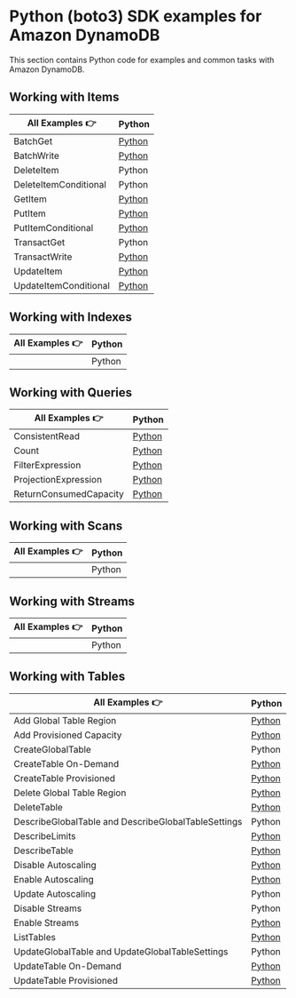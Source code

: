 # Python (boto3) SDK examples for Amazon DynamoDB

This section contains Python code for examples and common tasks with Amazon DynamoDB.

## Working with Items

| All Examples 👉       | Python                                                  |
| --------------------- | ------------------------------------------------------- |
| BatchGet              | [Python](./WorkingWithItems/batch_get.py)               |
| BatchWrite            | [Python](./WorkingWithItems/batch_write.py)             |
| DeleteItem            | Python                                                  |
| DeleteItemConditional | Python                                                  |
| GetItem               | [Python](./WorkingWithItems/get_item.py)                |
| PutItem               | [Python](./WorkingWithItems/put_item.py)                |
| PutItemConditional    | [Python](./WorkingWithItems/put_item_conditional.py)    |
| TransactGet           | Python                                                  |
| TransactWrite         | [Python](./WorkingWithItems/transact_write.py)          |
| UpdateItem            | [Python](./WorkingWithItems/updating_item.py)           |
| UpdateItemConditional | [Python](./WorkingWithItems/update_item_conditional.py) |

## Working with Indexes

| All Examples 👉 | Python |
| --------------- | ------ |
|                 | Python |

## Working with Queries

| All Examples 👉        | Python                                                           |
| ---------------------- | ---------------------------------------------------------------- |
| ConsistentRead         | [Python](./WorkingWithQueries/query-consistent-read.py)          |
| Count                  | [Python](./WorkingWithQueries/query-scan-count.py)               |
| FilterExpression       | [Python](./WorkingWithQueries/query_filter_expression.py)        |
| ProjectionExpression   | [Python](./WorkingWithQueries/query_projection_expression.py)    |
| ReturnConsumedCapacity | [Python](./WorkingWithQueries/query-return-consumed-capacity.py) |

## Working with Scans

| All Examples 👉 | Python |
| --------------- | ------ |
|                 | Python |

## Working with Streams

| All Examples 👉 | Python |
| --------------- | ------ |
|                 | Python |

## Working with Tables

| All Examples 👉                                     | Python                                                       |
| --------------------------------------------------- | ------------------------------------------------------------ |
| Add Global Table Region                             | [Python](./WorkingWithTables/add_global_table_region.py)     |
| Add Provisioned Capacity                            | [Python](./WorkingWithTables/add_provisioned_capacity.py)    |
| CreateGlobalTable                                   | Python                                                       |
| CreateTable On-Demand                               | [Python](./WorkingWithTables/create_table_on-demand.py)      |
| CreateTable Provisioned                             | [Python](./WorkingWithTables/create_table_provisioned.py)    |
| Delete Global Table Region                          | [Python](./WorkingWithTables/delete_global_table_region.py)  |
| DeleteTable                                         | [Python](./WorkingWithTables/delete_table.py)                |
| DescribeGlobalTable and DescribeGlobalTableSettings | Python                                                       |
| DescribeLimits                                      | [Python](./WorkingWithTables/describe_limits.py)             |
| DescribeTable                                       | [Python](./WorkingWithTables/describe_table.py)              |
| Disable Autoscaling                                 | [Python](./WorkingWithTables/disable_auto-scaling.py)        |
| Enable Autoscaling                                  | [Python](./WorkingWithTables/enable_auto-scaling.py)         |
| Update Autoscaling                                  | Python                                                       |
| Disable Streams                                     | Python                                                       |
| Enable Streams                                      | [Python](./WorkingWithTables/enable_streams.py)              |
| ListTables                                          | [Python](./WorkingWithTables/list_tables.py)                 |
| UpdateGlobalTable and UpdateGlobalTableSettings     | Python                                                       |
| UpdateTable On-Demand                               | [Python](./WorkingWithTables/table_change_to_on-demand.py)   |
| UpdateTable Provisioned                             | [Python](./WorkingWithTables/table_change_to_provisioned.py) |
